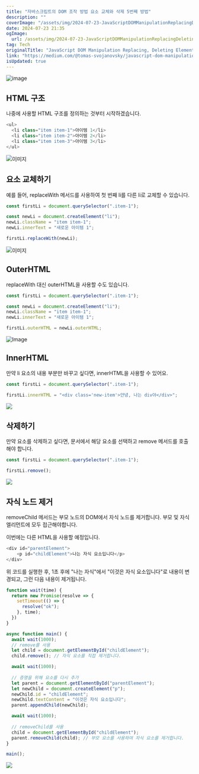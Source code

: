 ```yaml
---
title: "자바스크립트의 DOM 조작 방법 요소 교체와 삭제 5번째 방법"
description: ""
coverImage: "/assets/img/2024-07-23-JavaScriptDOMManipulationReplacingDeletingElements5_0.png"
date: 2024-07-23 21:35
ogImage: 
  url: /assets/img/2024-07-23-JavaScriptDOMManipulationReplacingDeletingElements5_0.png
tag: Tech
originalTitle: "JavaScript DOM Manipulation Replacing, Deleting Elements 5"
link: "https://medium.com/@tomas-svojanovsky/javascript-dom-manipulation-replacing-deleting-elements-5-098f4b3a8f13"
isUpdated: true
---
```





![image](/assets/img/2024-07-23-JavaScriptDOMManipulationReplacingDeletingElements5_0.png)

## HTML 구조

나중에 사용할 HTML 구조를 정의하는 것부터 시작하겠습니다.

```js
<ul>
  <li class="item item-1">아이템 1</li>
  <li class="item item-2">아이템 2</li>
  <li class="item item-3">아이템 3</li>
</ul>
```

<div class="content-ad"></div>

![이미지](/assets/img/2024-07-23-JavaScriptDOMManipulationReplacingDeletingElements5_1.png)

## 요소 교체하기

예를 들어, replaceWith 메서드를 사용하여 첫 번째 li를 다른 li로 교체할 수 있습니다.

```js
const firstLi = document.querySelector(".item-1");

const newLi = document.createElement("li");
newLi.className = "item item-1";
newLi.innerText = "새로운 아이템 1";

firstLi.replaceWith(newLi);
```

<div class="content-ad"></div>


![이미지](/assets/img/2024-07-23-JavaScriptDOMManipulationReplacingDeletingElements5_2.png)

## OuterHTML

replaceWith 대신 outerHTML을 사용할 수도 있습니다.

```js
const firstLi = document.querySelector(".item-1");

const newLi = document.createElement("li");
newLi.className = "item item-1";
newLi.innerText = "새로운 아이템 1";

firstLi.outerHTML = newLi.outerHTML;
```


<div class="content-ad"></div>


![Image](/assets/img/2024-07-23-JavaScriptDOMManipulationReplacingDeletingElements5_3.png)

## InnerHTML

만약 li 요소의 내용 부분만 바꾸고 싶다면, innerHTML을 사용할 수 있어요.

```js
const firstLi = document.querySelector(".item-1");

firstLi.innerHTML = "<div class='new-item'>안녕, 나는 div야</div>";
```

<div class="content-ad"></div>

<img src="/assets/img/2024-07-23-JavaScriptDOMManipulationReplacingDeletingElements5_4.png" />

## 삭제하기

만약 요소를 삭제하고 싶다면, 문서에서 해당 요소를 선택하고 remove 메서드를 호출해야 합니다.

```js
const firstLi = document.querySelector(".item-1");

firstLi.remove();
```

<div class="content-ad"></div>

<img src="/assets/img/2024-07-23-JavaScriptDOMManipulationReplacingDeletingElements5_5.png" />

## 자식 노드 제거

removeChild 메서드는 부모 노드의 DOM에서 자식 노드를 제거합니다. 부모 및 자식 엘리먼트에 모두 접근해야합니다.

이번에는 다른 HTML을 사용할 예정입니다.

<div class="content-ad"></div>

```js
<div id="parentElement">
    <p id="childElement">나는 자식 요소입니다</p>
</div>
```

위 코드를 실행한 후, 1초 후에 "나는 자식"에서 "이것은 자식 요소입니다"로 내용이 변경되고, 그런 다음 내용이 제거됩니다.

```js
function wait(time) {
  return new Promise(resolve => {
    setTimeout(() => {
      resolve("ok");
    }, time);
  })
}

async function main() {
  await wait(1000);
  // remove를 사용
  let child = document.getElementById("childElement");
  child.remove(); // 자식 요소를 직접 제거합니다.

  await wait(1000);
  
  // 증명을 위해 요소를 다시 추가
  let parent = document.getElementById("parentElement");
  let newChild = document.createElement("p");
  newChild.id = "childElement";
  newChild.textContent = "이것은 자식 요소입니다";
  parent.appendChild(newChild);

  await wait(1000);
  
  // removeChild를 사용
  child = document.getElementById("childElement");
  parent.removeChild(child); // 부모 요소를 사용하여 자식 요소를 제거합니다.
}

main();
```

<img src="https://miro.medium.com/v2/resize:fit:400/0*-AkfuiXj_KJahBiH.gif" />
